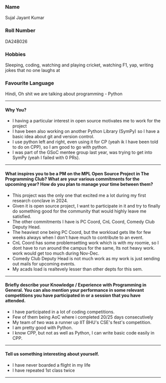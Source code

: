 ### Name
Sujal Jayant Kumar

### Roll Number
DA24B026

### Hobbies
Sleeping, coding, watching and playing cricket, watching F1, yap, writing jokes that no one laughs at

### Favourite Language
Hindi, Oh shit we are talking about programming - Python

---

#### Why You?
- I having a particular interest in open source motivates me to work for the project
- I have been also working on another Python Library (SymPy) so I have a basic idea about git and version control.
- I use python left and right, even using it for CP (yeah ik I have been told to do on CPP), so I am good to go with python.
- I was part of the GSoC mentee group last year, was trying to get into SymPy (yeah I failed with 0 PRs).

---

#### What inspires you to be a PM on the MPL Open Source Project in The Programming Club? What are your various commitments for the upcoming year? How do you plan to manage your time between them?
- This project was the only one that excited me a lot during my first research conclave in 2024.
- Given it is open source project, I want to participate in it and try to finally do something good for the community that would highly leave me satisfied.
- The other commitments I have is PC Coord, CnL Coord, Comedy Club Deputy Head.
- The heaviest one being PC Coord, but the workload gets lite for few weeks always when I don't have much to contribute to an event.
- CnL Coord has some problemsetting work which is with my roomie, so I dont have to run around the campus for the same, Its not heavy work. work would get too much during Nov-Dec.
- Comedy Club Deputy Head is not much work as my work is just sending out mails for upcoming events.
- My acads load is realtevely lesser than other depts for this sem.

---

#### Briefly describe your Knowledge / Experience with Programming in General. You can also mention your performance in some relevant competitions you have participated in or a session that you have attended.
- I have participated in a lot of coding competitions.
- Few of them being AoC where i completed 20/25 days consecutively
- My team of two was a runner up IIT BHU's CSE's fest's competition.
- I am pretty good with Python.
- I know CPP, but not as well as Python, I can write basic code easily in CPP.


---

#### Tell us something interesting about yourself.
- I have never boarded a flight in my life
- I have repeated 1st class twice

---
